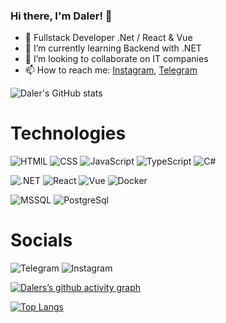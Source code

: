 ### Hi there, I'm Daler! 👋
- 🔭 Fullstack Developer .Net / React & Vue
- 🌱 I’m currently learning Backend with .NET
- 👯 I’m looking to collaborate on IT companies
- 📫 How to reach me: [Instagram](https://www.instagram.com/daler_0022_/), [Telegram](https://t.me/dalerjon_olimov)

![Daler's GitHub stats](https://github-readme-stats.vercel.app/api?username=dalerolimov&show_icons=true&theme=slateorange&include_all_commits=true)

# Technologies

![HTMlL](https://img.shields.io/badge/HTML5-E34F26?style=for-the-badge&logo=html5&logoColor=white)
![CSS](https://img.shields.io/badge/CSS3-1572B6?style=for-the-badge&logo=css3&logoColor=white)
![JavaScript](https://img.shields.io/badge/JavaScript-323330?style=for-the-badge&logo=javascript&logoColor=F7DF1E)
![TypeScript](https://img.shields.io/badge/TypeScript-007ACC?style=for-the-badge&logo=typescript&logoColor=white)
![C#](https://img.shields.io/badge/C%23-239120?style=for-the-badge&logo=c-sharp&logoColor=white)

![.NET](https://img.shields.io/badge/.NET-512BD4?style=for-the-badge&logo=dotnet&logoColor=white) 
![React](https://img.shields.io/badge/React-20232A?style=for-the-badge&logo=react&logoColor=61DAFB)
![Vue](https://img.shields.io/badge/Vue.js-35495E?style=for-the-badge&logo=vue.js&logoColor=4FC08D)
![Docker](https://img.shields.io/badge/Docker-2496ED?style=for-the-badge&logo=docker&logoColor=white) 

![MSSQL](https://img.shields.io/badge/Microsoft%20SQL%20Server-CC2927?style=for-the-badge&logo=microsoftsqlserver&logoColor=white)
![PostgreSql](https://img.shields.io/badge/PostgreSQL-316192?style=for-the-badge&logo=postgresql&logoColor=white)

# Socials
![Telegram](https://img.shields.io/badge/dalerjon_olimov-26A5E4?style=for-the-badge&logo=telegram&logoColor=white) 
![Instagram](https://img.shields.io/badge/daler_0022_-E4405F?style=for-the-badge&logo=instagram&logoColor=white) 

[![Dalers’s github activity graph](https://github-readme-activity-graph.cyclic.app/graph?username=dalerolimov&theme=react-dark)](https://github.com/dalerolimov/github-readme-activity-graph)

[![Top Langs](https://github-readme-stats.vercel.app/api/top-langs/?username=dalerolimov&layout=compact)](https://github.com/anuraghazra/github-readme-stats)

<!--
**dalerolimov/dalerolimov** is a ✨ _special_ ✨ repository because its `README.md` (this file) appears on your GitHub profile.

Here are some ideas to get you started:



- 👯 I’m looking to collaborate on ...
- 🤔 I’m looking for help with ...
- 💬 Ask me about ...
- 📫 How to reach me: ...
- 😄 Pronouns: ...
- ⚡ Fun fact: ...
-->
